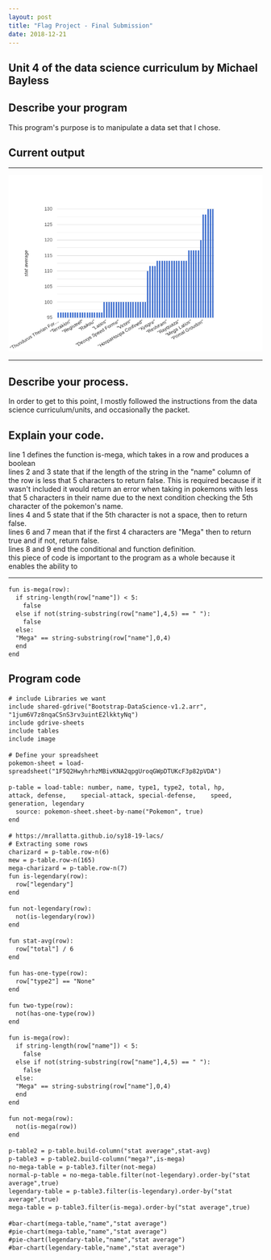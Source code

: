 ```yaml
---
layout: post
title: "Flag Project - Final Submission"
date: 2018-12-21
---
```


## Unit 4 of the data science curriculum by Michael Bayless

## Describe your program

This program's purpose is to manipulate a data set that I chose. 

## Current output

* * *
![Chart](/images/chart.png)
* * *

## Describe your process.

In order to get to this point, I mostly followed the instructions from the data science curriculum/units, and occasionally the packet.

## Explain your code.

line 1 defines the function is-mega, which takes in a row and produces a boolean<br>
lines 2 and 3 state that if the length of the string in the "name" column of the row is less that 5 characters to return false. This is required because if it wasn't included it would return an error when taking in pokemons with less that 5 characters in their name due to the next condition checking the 5th character of the pokemon's name. <br>
lines 4 and 5 state that if the 5th character is not a space, then to return false.<br>
lines 6 and 7 mean that if the first 4 characters are "Mega" then to return true and if not, return false.<br>
lines 8 and 9 end the conditional and function definition.<br>
this piece of code is important to the program as a whole because it enables the ability to 
* * *

```
fun is-mega(row):
  if string-length(row["name"]) < 5:
    false
  else if not(string-substring(row["name"],4,5) == " "):
    false
  else:
  "Mega" == string-substring(row["name"],0,4)
  end
end
```


## Program code

```
# include Libraries we want
include shared-gdrive("Bootstrap-DataScience-v1.2.arr", "1jum6V7z8nqaCSnS3rv3uintE2lkktyNq")
include gdrive-sheets
include tables
include image

# Define your spreadsheet
pokemon-sheet = load-spreadsheet("1F5Q2HwyhrhzMBivKNA2qpgUroqGWpDTUKcF3p82pVDA")

p-table = load-table: number, name, type1, type2, total, hp,	attack,	defense,	special-attack,	special-defense,	speed,	generation,	legendary
  source: pokemon-sheet.sheet-by-name("Pokemon", true)
end
  
# https://mrallatta.github.io/sy18-19-lacs/
# Extracting some rows
charizard = p-table.row-n(6)
mew = p-table.row-n(165)
mega-charizard = p-table.row-n(7)
fun is-legendary(row):
  row["legendary"]
end

fun not-legendary(row):
  not(is-legendary(row))
end

fun stat-avg(row):
  row["total"] / 6
end

fun has-one-type(row):
  row["type2"] == "None"
end

fun two-type(row):
  not(has-one-type(row))
end

fun is-mega(row):
  if string-length(row["name"]) < 5:
    false
  else if not(string-substring(row["name"],4,5) == " "):
    false
  else:
  "Mega" == string-substring(row["name"],0,4)
  end
end

fun not-mega(row):
  not(is-mega(row))
end

p-table2 = p-table.build-column("stat average",stat-avg)
p-table3 = p-table2.build-column("mega?",is-mega)
no-mega-table = p-table3.filter(not-mega)
normal-p-table = no-mega-table.filter(not-legendary).order-by("stat average",true)
legendary-table = p-table3.filter(is-legendary).order-by("stat average",true)
mega-table = p-table3.filter(is-mega).order-by("stat average",true)

#bar-chart(mega-table,"name","stat average")
#pie-chart(mega-table,"name","stat average")
#pie-chart(legendary-table,"name","stat average")
#bar-chart(legendary-table,"name","stat average")



```
